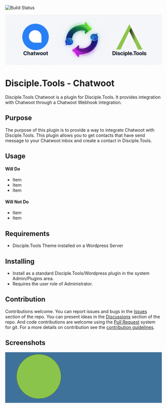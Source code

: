 ![Build Status](https://github.com/DiscipleTools/disciple-tools-chatwoot/actions/workflows/ci.yml/badge.svg?branch=master)

![Plugin Banner](https://raw.githubusercontent.com/DiscipleTools/disciple-tools-chatwoot/master/documentation/banner.png)

# Disciple.Tools - Chatwoot

Disciple.Tools Chatwoot is a plugin for Disciple.Tools. It provides integration with Chatwoot through a Chatwoot Webhook integration.

## Purpose

The purpose of this plugin is to provide a way to integrate Chatwoot with Disciple.Tools. This plugin allows you to get contacts that have send message to your Chatwoot inbox and create a contact in Disciple.Tools.

## Usage


#### Will Do

- Item
- Item
- Item

#### Will Not Do

- Item
- Item

## Requirements

- Disciple.Tools Theme installed on a Wordpress Server

## Installing

- Install as a standard Disciple.Tools/Wordpress plugin in the system Admin/Plugins area.
- Requires the user role of Administrator.

## Contribution

Contributions welcome. You can report issues and bugs in the
[Issues](https://github.com/DiscipleTools/disciple-tools-chatwoot/issues) section of the repo. You can present ideas
in the [Discussions](https://github.com/DiscipleTools/disciple-tools-chatwoot/discussions) section of the repo. And
code contributions are welcome using the [Pull Request](https://github.com/DiscipleTools/disciple-tools-chatwoot/pulls)
system for git. For a more details on contribution see the
[contribution guidelines](https://github.com/DiscipleTools/disciple-tools-chatwoot/blob/master/CONTRIBUTING.md).


## Screenshots

![screenshot](documentation/community/starter-banners/banner-blue-green.png)
